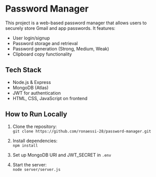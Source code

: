 # Password Manager

This project is a web-based password manager that allows users to securely store Gmail and app passwords. It features: 
 
- User login/signup    
- Password storage and retrieval
- Password generation (Strong, Medium, Weak)   
- Clipboard copy functionality      
  
## Tech Stack 
- Node.js & Express    
- MongoDB (Atlas)
- JWT for authentication
- HTML, CSS, JavaScript on frontend
 
## How to Run Locally
1. Clone the repository:  
   `git clone https://github.com/ronaessi-28/password-manager.git`

2. Install dependencies:  
   `npm install`

3. Set up MongoDB URI and JWT_SECRET in `.env`

4. Start the server:  
   `node server/server.js`
